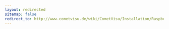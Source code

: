```yaml
---
layout: redirected
sitemap: false
redirect_to: http://www.cometvisu.de/wiki/CometVisu/Installation/Raspberry_Pi/de
---
```


